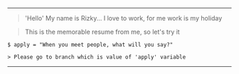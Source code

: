 ----

> 'Hello' My name is Rizky... I love to work, for me work is my holiday

> This is the memorable resume from me, so let's try it

	$ apply = "When you meet people, what will you say?"

	> Please go to branch which is value of 'apply' variable
----
